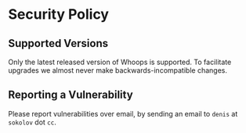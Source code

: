 # Security Policy

## Supported Versions

Only the latest released version of Whoops is supported.
To facilitate upgrades we almost never make backwards-incompatible changes.

## Reporting a Vulnerability

Please report vulnerabilities over email, by sending an email to `denis` at `sokolov` dot `cc`.





